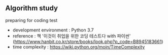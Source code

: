 ## Algorithm study
preparing for coding test  
  
- development environment : Python 3.7
- reference : 책 '이것이 취업을 위한 코딩 테스트다 with 파이썬' (https://www.hanbit.co.kr/store/books/look.php?p_code=B8945183661)
- time complexity : https://wiki.python.org/moin/TimeComplexity  
